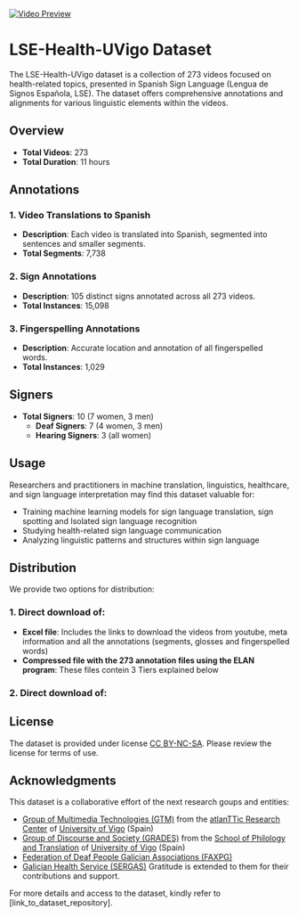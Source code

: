 [![Video Preview](https://github.com/PROJECT-TRAIN/LSE-Health-UVigo/images/Sample_ELAN-LSE-Health-UVigo.png)](https://youtu.be/ND4YaDZEtx8)


# LSE-Health-UVigo Dataset

The LSE-Health-UVigo dataset is a collection of 273 videos focused on health-related topics, presented in Spanish Sign Language (Lengua de Signos Española, LSE). The dataset offers comprehensive annotations and alignments for various linguistic elements within the videos.

## Overview

- **Total Videos**: 273
- **Total Duration**: 11 hours

## Annotations

### 1. Video Translations to Spanish

- **Description**: Each video is translated into Spanish, segmented into sentences and smaller segments.
- **Total Segments**: 7,738

### 2. Sign Annotations

- **Description**: 105 distinct signs annotated across all 273 videos.
- **Total Instances**: 15,098

### 3. Fingerspelling Annotations

- **Description**: Accurate location and annotation of all fingerspelled words.
- **Total Instances**: 1,029

## Signers

- **Total Signers**: 10 (7 women, 3 men)
    - **Deaf Signers**: 7 (4 women, 3 men)
    - **Hearing Signers**: 3 (all women)
      
## Usage

Researchers and practitioners in machine translation, linguistics, healthcare, and sign language interpretation may find this dataset valuable for:
- Training machine learning models for sign language translation, sign spotting and Isolated sign language recognition
- Studying health-related sign language communication
- Analyzing linguistic patterns and structures within sign language

## Distribution

We provide two options for distribution:

### 1. Direct download of:

- **Excel file**: Includes the links to download the videos from youtube, meta information and all the annotations (segments, glosses and fingerspelled words)
- **Compressed file with the 273 annotation files using the ELAN program**: These files contein 3 Tiers explained below

### 2. Direct download of:

## License

The dataset is provided under license [CC BY-NC-SA](https://creativecommons.org/licenses/by-nc-sa/4.0/deed.en). Please review the license for terms of use.

## Acknowledgments

This dataset is a collaborative effort of the next research goups and entities: 
- [Group of Multimedia Technologies (GTM)](http://gtm.uvigo.es/en/) from the [atlanTTic Research Center](https://atlanttic.uvigo.es/en) of [University of Vigo](http://www.uvigo.es) (Spain)
- [Group of Discourse and Society (GRADES)](http://grades.uvigo.gal) from the [School of Philology and Translation](https://fft.uvigo.es/en/) of [University of Vigo](http://www.uvigo.es) (Spain)
- [Federation of Deaf People Galician Associations (FAXPG)](http://www.faxpg.es)
- [Galician Health Service (SERGAS)](http://www.sergas.es)
Gratitude is extended to them for their contributions and support.

For more details and access to the dataset, kindly refer to [link_to_dataset_repository].
